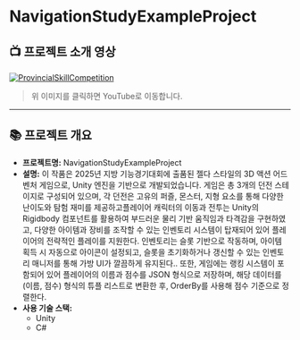 # NavigationStudyExampleProject

## 📺 프로젝트 소개 영상
[![ProvincialSkillCompetition](https://img.youtube.com/vi/qtoLyM6I8Og/0.jpg)](https://youtu.be/qtoLyM6I8Og)

> 위 이미지를 클릭하면 YouTube로 이동합니다.

---

## 📚 프로젝트 개요
- **프로젝트명:** NavigationStudyExampleProject
- **설명:** 이 작품은 2025년 지방 기능경기대회에 출품된 젤다 스타일의 3D 액션 어드벤처 게임으로, Unity 엔진을 기반으로 개발되었습니다. 게임은 총 3개의 던전 스테이지로 구성되어 있으며, 각 던전은 고유의 퍼즐, 몬스터, 지형 요소를 통해 다양한 난이도와 탐험 재미를 제공하고플레이어 캐릭터의 이동과 전투는 Unity의 Rigidbody 컴포넌트를 활용하여 부드러운 물리 기반 움직임과 타격감을 구현하였고, 다양한 아이템과 장비를 조작할 수 있는 인벤토리 시스템이 탑재되어 있어 플레이어의 전략적인 플레이를 지원한다. 인벤토리는 슬롯 기반으로 작동하며, 아이템 획득 시 자동으로 아이콘이 설정되고, 슬롯을 초기화하거나 갱신할 수 있는 인벤토리 매니저를 통해 가방 UI가 깔끔하게 유지된다.. 또한, 게임에는 랭킹 시스템이 포함되어 있어 플레이어의 이름과 점수를 JSON 형식으로 저장하며, 해당 데이터를 (이름, 점수) 형식의 튜플 리스트로 변환한 후, OrderBy를 사용해 점수 기준으로 정렬한다.
- **사용 기술 스택:** 
  - Unity
  - C#
